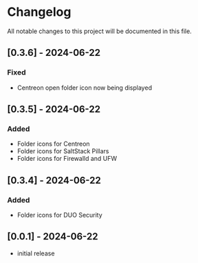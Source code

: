 # Changelog

All notable changes to this project will be documented in this file.

## [0.3.6] - 2024-06-22
### Fixed

- Centreon open folder icon now being displayed

## [0.3.5] - 2024-06-22

### Added
- Folder icons for Centreon
- Folder icons for SaltStack Pillars
- Folder icons for Firewalld and UFW

## [0.3.4] - 2024-06-22

### Added
- Folder icons for DUO Security

## [0.0.1] - 2024-06-22

- initial release